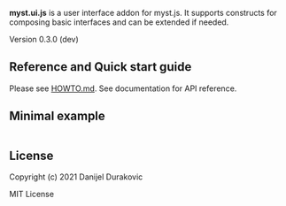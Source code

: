 **myst.ui.js** is a user interface addon for myst.js. It supports constructs for composing basic interfaces and can be extended if needed.

Version 0.3.0 (dev)

## Reference and Quick start guide

Please see [HOWTO.md](HOWTO.md). See documentation for API reference.

## Minimal example

```javascript
```

## License

Copyright (c) 2021 Danijel Durakovic

MIT License
